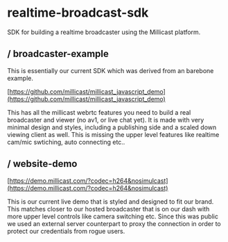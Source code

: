 # realtime-broadcast-sdk
SDK for building a realtime broadcaster using the Millicast platform.

## / broadcaster-example

This is essentially our current SDK which was derived from an barebone example.

[https://github.com/millicast/millicast_javascript_demo](https://github.com/millicast/millicast_javascript_demo)

This has all the millicast webrtc features you need to build a real broadcaster and viewer (no av1, or live chat yet).  It is made with very minimal design and styles, including a publishing side and a scaled down viewing client as well.  This is missing the upper level features like realtime cam/mic swtiching, auto connecting etc..  

## / website-demo

[https://demo.millicast.com/?codec=h264&nosimulcast](https://demo.millicast.com/?codec=h264&nosimulcast)

This is our current live demo that is styled and designed to fit our brand.  This matches closer to our hosted broadcaster that is on our dash with more upper level controls like camera switching etc.  Since this was public we used an external server counterpart to proxy the connection in order to protect our credentials from rogue users.

